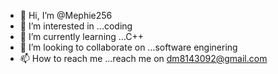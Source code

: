 - 👋 Hi, I’m @Mephie256
- 👀 I’m interested in ...coding
- 🌱 I’m currently learning ...C++
- 💞️ I’m looking to collaborate on ...software enginering
- 📫 How to reach me ...reach me on dm8143092@gmail.com

<!---
Mephie256/Mephie256 is a ✨ special ✨ repository because its `README.md` (this file) appears on your GitHub profile.
You can click the Preview link to take a look at your changes.
--->
